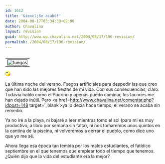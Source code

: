 ```yaml
---
id: 1612
title: '&iexcl;Se acabó!'
date: 2004-08-17T03:34:39+02:00
author: Chavalina
layout: revision
guid: http://www.wp.chavalina.net/2004/08/17/196-revision/
permalink: /2004/08/17/196-revision/
---
```

<table cellspacing="5" cellpadding="10" width="1" align="left">
  <tr>
    <td>
      <img src="http://www.chavalina.net/imagenes/fotos/fireworks.jpg" border="1" alt=fuegos artificiales" border="1">
    </td>
  </tr>
</table>

![emo](/imagenes/emoticonos/pensativo.gif) 

La &uacute;ltima noche del verano. Fuegos artificiales para despedir las que creo que han sido las mejores fiestas de mi vida. Con sus consecuencias, claro. Todavía hablo como el Padrino y apenas puedo caminar, los tacones me han dejado in&uacute;til. Pero <a href=http://www.chavalina.net/comentar.php?idpost=148 target=&prime;_blank&prime;>ya lo decía hace tiempo</a>, el verano se acaba sin remedio. 

Ya no iré a la playa, ni bajaré a leer mientras tomo el sol (para mi es muy productivo, a libro por semana sin falta), ni nos tomaremos unos quintos en la cantina de la piscina, ni volveremos a cerrar el pueblo, como dice uno que yo me sé.

Ahora llega esa época tan temida por los malos estudiantes, el fatídico septiembre en el que tenemos que emplear todo el tiempo que tenemos. &iquest;Quién dijo que la vida del estudiante era la mejor?